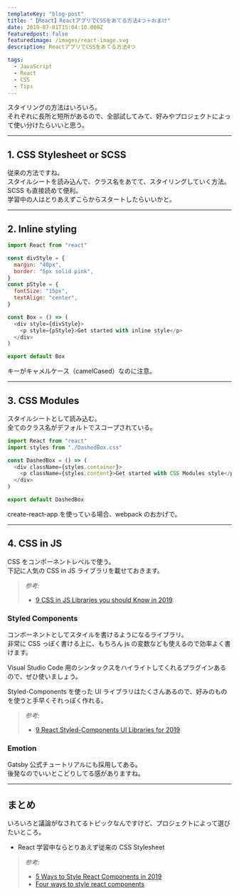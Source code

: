 ```yaml
---
templateKey: "blog-post"
title: "【React】ReactアプリでCSSをあてる方法4つ＋おまけ"
date: 2019-07-01T15:04:10.000Z
featuredpost: false
featuredimage: /images/react-image.svg
description: ReactアプリでCSSをあてる方法4つ

tags:
  - JavaScript
  - React
  - CSS
  - Tips
---
```


スタイリングの方法はいろいろ。  
それぞれに長所と短所があるので、全部試してみて、好みやプロジェクトによって使い分けたらいいと思う。

---

## 1. CSS Stylesheet or SCSS

従来の方法ですね。  
スタイルシートを読み込んで、クラス名をあてて、スタイリングしていく方法。
SCSS も直接読めて便利。  
学習中の人はとりあえずこらからスタートしたらいいかと。

---

## 2. Inline styling

```javascript
import React from "react"

const divStyle = {
  margin: "40px",
  border: "5px solid pink",
}
const pStyle = {
  fontSize: "15px",
  textAlign: "center",
}

const Box = () => (
  <div style={divStyle}>
    <p style={pStyle}>Get started with inline style</p>
  </div>
)

export default Box
```

キーがキャメルケース（camelCased）なのに注意。

---

## 3. CSS Modules

スタイルシートとして読み込む。  
全てのクラス名がデフォルトでスコープされている。

```javascript
import React from "react"
import styles from "./DashedBox.css"

const DashedBox = () => (
  <div className={styles.container}>
    <p className={styles.content}>Get started with CSS Modules style</p>
  </div>
)

export default DashedBox
```

create-react-app を使っている場合、webpack のおかげで。

---

## 4. CSS in JS

CSS をコンポーネントレベルで使う。  
下記に人気の CSS in JS ライブラリを載せておきます。

> _参考:_
>
> - [9 CSS in JS Libraries you should Know in 2019](https://blog.bitsrc.io/9-css-in-js-libraries-you-should-know-in-2018-25afb4025b9b)

### Styled Components

コンポーネントとしてスタイルを書けるようになるライブラリ。  
非常に CSS っぽく書ける上に、もちろん js の変数なども使えるので効率よく書けます。

Visual Studio Code 用のシンタックスをハイライトしてくれるプラグインあるので、ぜひ使いましょう。

Styled-Components を使った UI ライブラリはたくさんあるので、好みのものを使うと手早くそれっぽく作れる。

> _参考:_
>
> - [9 React Styled-Components UI Libraries for 2019](https://blog.bitsrc.io/9-react-styled-components-ui-libraries-for-2018-4e1a0bd3e179)

### Emotion

Gatsby 公式チュートリアルにも採用してある。  
後発なのでいいとこどりしてる感がありますね。

---

## まとめ

いろいろと議論がなされてるトピックなんですけど、プロジェクトによって選びたいところ。

- React 学習中ならとりあえず従来の CSS Stylesheet

> _参考:_
>
> - [5 Ways to Style React Components in 2019](https://blog.bitsrc.io/5-ways-to-style-react-components-in-2019-30f1ccc2b5b)
> - [Four ways to style react components](https://codeburst.io/4-four-ways-to-style-react-components-ac6f323da822)

